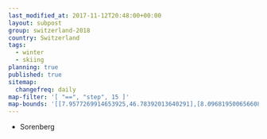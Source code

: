 ```yaml
---
last_modified_at: 2017-11-12T20:48:00+00:00
layout: subpost
group: switzerland-2018
country: Switzerland
tags:
  - winter
  - skiing
planning: true
published: true
sitemap:
  changefreq: daily
map-filter: '[ "==", "step", 15 ]'
map-bounds: '[[7.9577269914653925,46.78392013640291],[8.096819500656608,46.833651383527155]]'
---
```


* Sorenberg
